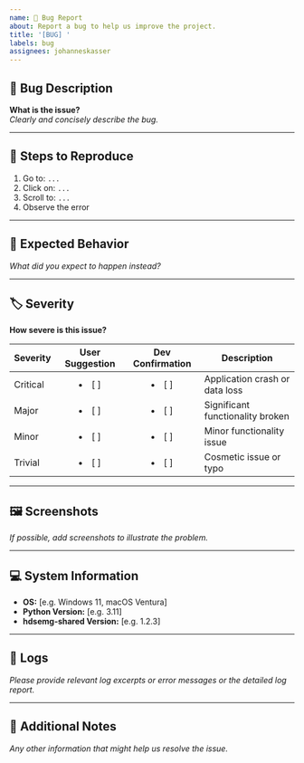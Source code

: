 ```yaml
---
name: 🐞 Bug Report
about: Report a bug to help us improve the project.
title: '[BUG] '
labels: bug
assignees: johanneskasser
---
```


## 🐛 Bug Description

**What is the issue?**  
_Clearly and concisely describe the bug._

---

## 🔁 Steps to Reproduce

1. Go to: `...`
2. Click on: `...`
3. Scroll to: `...`
4. Observe the error

---

## 🤔 Expected Behavior

_What did you expect to happen instead?_

---

## 🏷️ Severity
**How severe is this issue?**

| Severity | User Suggestion | Dev Confirmation | Description                      |
|----------|:---------------:|:----------------:|----------------------------------|
| Critical |  <li>[ ]</li>   |   <li>[ ]</li>   | Application crash or data loss   |
| Major    |  <li>[ ]</li>   |   <li>[ ]</li>   | Significant functionality broken |
| Minor    |  <li>[ ]</li>   |   <li>[ ]</li>   | Minor functionality issue        |
| Trivial  |  <li>[ ]</li>   |   <li>[ ]</li>   | Cosmetic issue or typo           |



---

## 🖼️ Screenshots

_If possible, add screenshots to illustrate the problem._

---

## 💻 System Information

- **OS:** [e.g. Windows 11, macOS Ventura]
- **Python Version:** [e.g. 3.11]
- **hdsemg-shared Version:** [e.g. 1.2.3]

---

## 📄 Logs

_Please provide relevant log excerpts or error messages or the detailed log report._

---

## 📝 Additional Notes

_Any other information that might help us resolve the issue._
